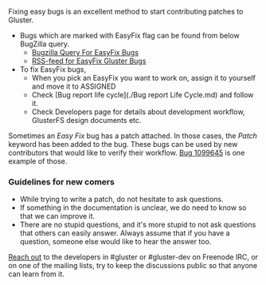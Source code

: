 Fixing easy bugs is an excellent method to start contributing patches to
Gluster.

-   Bugs which are marked with EasyFix flag can be found from below
    BugZilla query.
    -   [Bugzilla Query For EasyFix
        Bugs](https://bugzilla.redhat.com/buglist.cgi?bug_status=NEW&keywords=EasyFix&list_id=2626252&product=GlusterFS)
    -   [RSS-feed for EasyFix Gluster Bugs](http://goo.gl/OpQwlv)
-   To fix EasyFix bugs,
    -   When you pick an EasyFix you want to work on, assign it to
        yourself and move it to ASSIGNED
    -   Check
        [Bug report life cycle](./Bug report Life Cycle.md) and
        follow it.
    -   Check Developers page for details about development workflow,
        GlusterFS design documents etc.

Sometimes an *Easy Fix* bug has a patch attached. In those cases,
the *Patch* keyword has been added to the bug. These bugs can be
used by new contributors that would like to verify their workflow. [Bug
1099645](https://bugzilla.redhat.com/1099645) is one example of those.

### Guidelines for new comers

-   While trying to write a patch, do not hesitate to ask questions.
-   If something in the documentation is unclear, we do need to know so
    that we can improve it.
-   There are no stupid questions, and it's more stupid to not ask
    questions that others can easily answer. Always assume that if you
    have a question, someone else would like to hear the answer too.

[Reach out](http://gluster.org/community/index.html) to the developers
in \#gluster or \#gluster-dev on Freenode IRC, or on one of the mailing
lists, try to keep the discussions public so that anyone can learn from
it.
